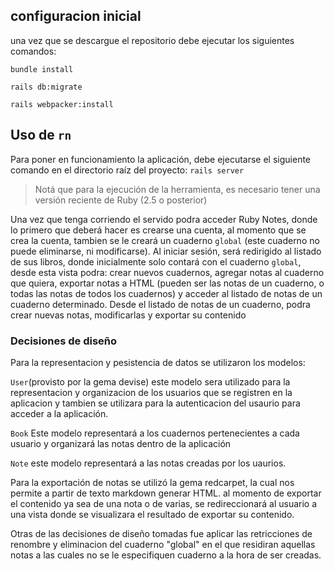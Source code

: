 

## configuracion inicial
una vez que se descargue el repositorio debe ejecutar los siguientes comandos:

`bundle install`

`rails db:migrate`

`rails webpacker:install`

## Uso de `rn`
Para poner en funcionamiento la aplicación, debe ejecutarse el siguiente comando en el directorio raíz del proyecto:
`rails server`

> Notá que para la ejecución de la herramienta, es necesario tener una versión reciente de
> Ruby (2.5 o posterior)

Una vez que tenga corriendo el servido podra acceder Ruby Notes, donde lo primero que deberá hacer es crearse una cuenta, al momento que se crea la cuenta, tambien se le creará un cuaderno `global` (este cuaderno no puede eliminarse, ni modificarse). 
Al iniciar sesión, será redirigido al listado de sus libros, donde inicialmente solo contará con el cuaderno `global`, desde esta vista podra:  crear nuevos cuadernos, agregar notas al cuaderno que quiera, exportar notas a HTML (pueden ser las notas de un cuaderno, o todas las notas de todos los cuadernos) y acceder al listado de notas de un cuaderno determinado. 
Desde el listado de notas de un cuaderno, podra crear nuevas notas, modificarlas y exportar su contenido



### Decisiones de diseño

Para la representacion y pesistencia de datos se utilizaron los modelos: 

`User`(provisto por la gema devise) este modelo sera utilizado para la representacion y organizacion de los usuarios que se registren en la aplicacion y tambien se utilizara para la autenticacion del usaurio para acceder a la aplicación. 

`Book` Este modelo representará a los cuadernos pertenecientes a cada usuario y organizará las notas dentro de la aplicación

`Note` este modelo representará a las notas creadas por los uaurios.

Para la exportación de notas se utilizó la gema redcarpet, la cual nos permite a partir de texto markdown generar HTML. al momento de exportar el contenido ya sea de una nota o de varias, se redireccionará al usuario a una vista donde se visualizara el resultado de exportar su contenido.

Otras de las decisiones de diseño tomadas fue aplicar las retricciones de renombre y eliminacion del cuaderno "global" en el que residiran aquellas notas a las cuales no se le especifiquen cuaderno a la hora de ser creadas.






